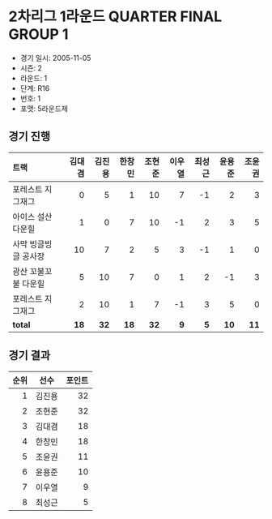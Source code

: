 # 2차리그 1라운드 QUARTER FINAL GROUP 1

- 경기 일시: 2005-11-05
- 시즌: 2
- 라운드: 1
- 단계: R16
- 번호: 1
- 포맷: 5라운드제





## 경기 진행

| 트랙 | 김대겸 | 김진용 | 한창민 | 조현준 | 이우열 | 최성근 | 윤용준 | 조윤권 |
|:---|---:|---:|---:|---:|---:|---:|---:|---:|
| 포레스트 지그재그 | 0 | 5 | 1 | 10 | 7 | -1 | 2 | 3 |
| 아이스 설산 다운힐 | 1 | 0 | 7 | 10 | -1 | 2 | 3 | 5 |
| 사막 빙글빙글 공사장 | 10 | 7 | 2 | 5 | 3 | -1 | 1 | 0 |
| 광산 꼬불꼬불 다운힐 | 5 | 10 | 7 | 0 | 1 | 2 | -1 | 3 |
| 포레스트 지그재그 | 2 | 10 | 1 | 7 | -1 | 3 | 5 | 0 |
| __total__ | __18__ | __32__ | __18__ | __32__ | __9__ | __5__ | __10__ | __11__ |




## 경기 결과

| 순위 | 선수 | 포인트 |
|---:|:---:|---:|
| 1 | 김진용 | 32 |
| 2 | 조현준 | 32 |
| 3 | 김대겸 | 18 |
| 4 | 한창민 | 18 |
| 5 | 조윤권 | 11 |
| 6 | 윤용준 | 10 |
| 7 | 이우열 | 9 |
| 8 | 최성근 | 5 |

